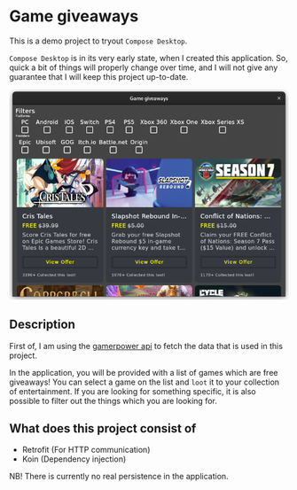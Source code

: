 # Game giveaways
This is a demo project to tryout `Compose Desktop`.

`Compose Desktop` is in its very early state, when I created this application. So, quick a bit of things will properly 
change over time, and I will not give any guarantee that I will keep this project up-to-date.  

![alt text](https://github.com/Silverbaq/GameGiveaways/blob/master/screenshot.png?raw=true)

## Description
First of, I am using the [gamerpower api](https://www.gamerpower.com/api-read) to fetch the data that is used in this
project.

In the application, you will be provided with a list of games which are free giveaways! You can select a game on the list
and `loot` it to your collection of entertainment. If you are looking for something specific, it is also possible to filter
out the things which you are looking for.


## What does this project consist of
* Retrofit (For HTTP communication)
* Koin (Dependency injection)

NB! There is currently no real persistence in the application.
